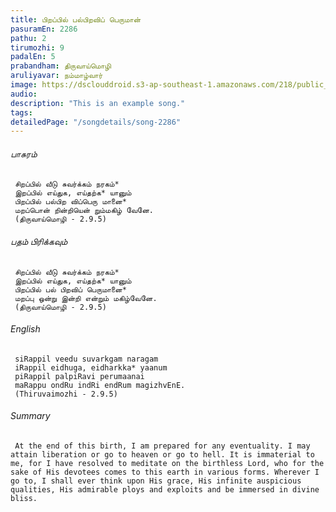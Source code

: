 ```yaml
---
title: பிறப்பில் பல்பிறவிப் பெருமான்
pasuramEn: 2286
pathu: 2
tirumozhi: 9
padalEn: 5
prabandham: திருவாய்மொழி
aruliyavar: நம்மாழ்வார்
image: https://dsclouddroid.s3-ap-southeast-1.amazonaws.com/218/public_1029c593956e2aacb6633d6d8861872df2df.jpeg
audio: 
description: "This is an example song."
tags: 
detailedPage: "/songdetails/song-2286"
---
```

###### பாசுரம்


	 சிறப்பில் வீடு சுவர்க்கம் நரகம்*
	 இறப்பில் எய்துக, எய்தற்க* யானும்
	 பிறப்பில் பல்பிற விப்பெரு மானை*
	 மறப்பொன் றின்றியென் றும்மகிழ் வேனே.
	 (திருவாய்மொழி - 2.9.5)
	

###### பதம் பிரிக்கவும்


	 சிறப்பில் வீடு சுவர்க்கம் நரகம்*
	 இறப்பில் எய்துக, எய்தற்க* யானும்
	 பிறப்பில் பல் பிறவிப் பெருமானை*
	 மறப்பு ஒன்று இன்றி என்றும் மகிழ்வேனே.
	 (திருவாய்மொழி - 2.9.5)
	

###### English


	 siRappil veedu suvarkgam naragam
	 iRappil eidhuga, eidharkka* yaanum
	 piRappil palpiRavi perumaanai
	 maRappu ondRu indRi endRum magizhvEnE.
	 (Thiruvaimozhi - 2.9.5)
	

###### Summary


	 At the end of this birth, I am prepared for any eventuality. I may attain liberation or go to heaven or go to hell. It is immaterial to me, for I have resolved to meditate on the birthless Lord, who for the sake of His devotees comes to this earth in various forms. Wherever I go to, I shall ever think upon His grace, His infinite auspicious qualities, His admirable ploys and exploits and be immersed in divine bliss.
	